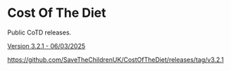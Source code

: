 # Cost Of The Diet

Public CoTD releases.

[Version 3.2.1 - 06/03/2025](https://github.com/SaveTheChildrenUK/CostOfTheDiet/releases/download/v3.2.1/Cost-of-The-Diet-Setup-3.2.1.exe)

https://github.com/SaveTheChildrenUK/CostOfTheDiet/releases/tag/v3.2.1 

